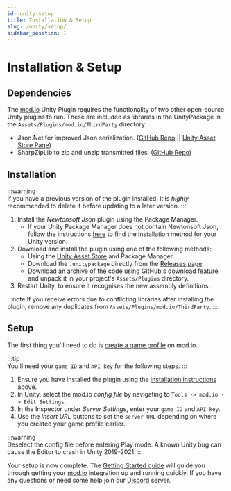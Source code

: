```yaml
---
id: unity-setup
title: Installation & Setup
slug: /unity/setup/
sidebar_position: 1
---
```


# Installation & Setup

## Dependencies
The [mod.io](https://mod.io) Unity Plugin requires the functionality of two other open-source Unity plugins to run. These are included as libraries in the UnityPackage in the `Assets/Plugins/mod.io/ThirdParty` directory:
* Json.Net for improved Json serialization. ([GitHub Repo](https://github.com/SaladLab/Json.Net.Unity3D) || [Unity Asset Store Page](https://assetstore.unity.com/packages/tools/input-management/json-net-for-unity-11347))
* SharpZipLib to zip and unzip transmitted files. ([GitHub Repo](https://github.com/icsharpcode/SharpZipLib))

## Installation

:::warning  
If you have a previous version of the plugin installed, it is _highly_ recommended to delete it before updating to a later version.
:::

1. Install the *Newtonsoft Json* plugin using the Package Manager.
   - If your Unity Package Manager does not contain Newtonsoft Json, follow the instructions [here](https://github.com/applejag/Newtonsoft.Json-for-Unity/wiki/Install-official-via-UPM#installing-the-package-via-upm-window) to find the installation method for your Unity version.
2. Download and install the plugin using one of the following methods:
   - Using the [Unity Asset Store](https://assetstore.unity.com/packages/tools/integration/mod-browser-manager-by-mod-io-138866) and Package Manager.
   - Download the `.unitypackage` directly from the [Releases page](https://github.com/modio/modio-unity/releases).
   - Download an archive of the code using GitHub's download feature, and unpack it in your project's `Assets/Plugins` directory.
3. Restart Unity, to ensure it recognises the new assembly definitions.

:::note 
If you receive errors due to conflicting libraries after installing the plugin, remove any duplicates from `Assets/Plugins/mod.io/ThirdParty`.
:::

## Setup

The first thing you'll need to do is [create a game profile](https://mod.io/g/add) on mod.io.

:::tip  
You'll need your `game ID` and `API key` for the following steps.
:::

1. Ensure you have installed the plugin using the [installation instructions](#installation) above.
2. In Unity, select the mod.io *config file* by navigating to `Tools -> mod.io -> Edit Settings`.
3. In the Inspector under *Server Settings*, enter your `game ID` and `API key`.
4. Use the *Insert URL* buttons to set the `server URL` depending on where you created your game profile earlier.

:::warning  
Deselect the config file before entering Play mode. A known Unity bug can cause the Editor to crash in Unity 2019-2021.
:::

Your setup is now complete. The [Getting Started guide](/unity/getting-started) will guide you through getting your [mod.io](https://mod.io) integration up and running quickly. If you have any questions or need some help join our [Discord](https://discord.mod.io) server.